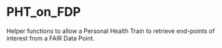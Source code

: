 # PHT_on_FDP

Helper functions to allow a Personal Health Train to retrieve end-points of interest from a FAIR Data Point.
